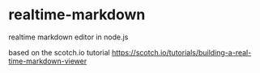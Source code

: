# realtime-markdown
realtime markdown editor in node.js

based on the scotch.io tutorial https://scotch.io/tutorials/building-a-real-time-markdown-viewer
